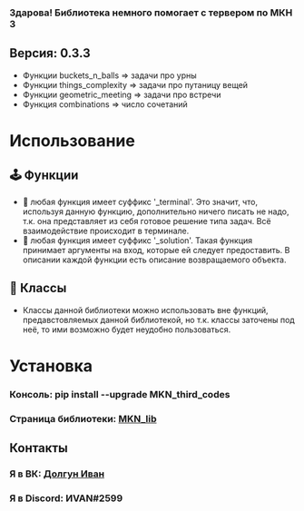 ### Здарова! Библиотека немного помогает с тервером по МКН 3

## Версия: 0.3.3

- Функции buckets_n_balls => задачи про урны
- Функции things_complexity => задачи про путаницу вещей
- Функции geometric_meeting => задачи про встречи
- Функция combinations => число сочетаний

# Использование
## 🕹 Функции
- 📱 любая функция имеет суффикс '_terminal'. Это значит, что, используя данную функцию, дополнительно ничего писать не надо, т.к. она представляет из себя готовое решение типа задач. Всё взаимодействие происходит в терминале.
- 📲 любая функция имеет суффикс '_solution'. Такая функция принимает аргументы на вход, которые ей следует предоставить. В описании каждой функции есть описание возвращаемого объекта.
## 🧱 Классы
- Классы данной библиотеки можно использовать вне функций, предавстовляемых данной библиотекой, но т.к. классы заточены под неё, то ими возможно будет неудобно пользоваться.

# Установка
### Консоль: pip install --upgrade MKN_third_codes
### Страница библиотеки: [MKN_lib][libaPage]

## Контакты
### Я в ВК: [Долгун Иван][vkCom]
### Я в Discord: ИVAN#2599

[vkCom]: https://vk.com/ivandolgun
[libaPage]: https://pypi.org/project/MKN-third-codes/